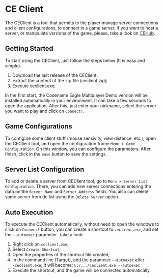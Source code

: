 # CE Client

The CEClient is a tool that permits to the player manage server connections and client configurations, to connect in a game server. If you want to host a server, or manipulate versions of the game, please, take a look on [CEHub](https://github.com/vinibiavatti1/CEHub).

## Getting Started

To start using the CEClient, just follow the steps below (It is easy and simple).

1. Download the last release of the CEClient;
2. Extract the content of the zip file (ceclient.zip);
3. Execute ceclient.exe;

In the first start, the Codename Eagle Multiplayer Demo version will be installed automatically in your environment. It can take a few seconds to open the application. After this, just enter your nickname, select the server you want to play and click on `Connect!`.

## Game Configurations

To configure some client stuff (mouse sensivity, view distance, etc.), open the CEClient tool, and open the configuration frame `Menu > Game Configuration`. On this window, you can configure the parameters. After finish, click in the `Save` button to save the settings.

## Server List Configuration

To add or delete a server from CEClient tool, go to `Menu > Server List Configuration`. There, you can add new server connections entering the data on the `Server Name` and `Server Address` fields. You also can delete some server from de list using the `Delete Server` option.

## Auto Execution

To execute the CEClient automatically, without need to open the windows to click on `Connect!` button, you can create a shortcut to `ceclient.exe`, and set the `--autoexec` parameter. Take a look:

1. Right click on `ceclient.exe`;
2. Select `Create Shortcut`;
3. Open the properties of the shortcut file created;
4. In the command line (Target), add the parameter `--autoexec` after `/ceclient.exe`; It will become: `C:/.../ceclient.exe --autoexec`
5. Execute the shortcut, and the game will be connected automatically.
